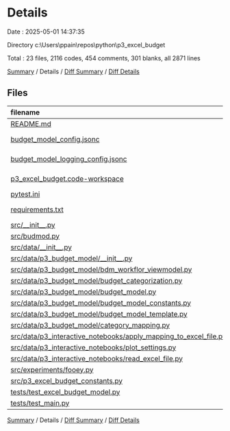 # Details

Date : 2025-05-01 14:37:35

Directory c:\\Users\\ppain\\repos\\python\\p3_excel_budget

Total : 23 files,  2116 codes, 454 comments, 301 blanks, all 2871 lines

[Summary](results.md) / Details / [Diff Summary](diff.md) / [Diff Details](diff-details.md)

## Files
| filename | language | code | comment | blank | total |
| :--- | :--- | ---: | ---: | ---: | ---: |
| [README.md](/README.md) | Markdown | 328 | 0 | 80 | 408 |
| [budget\_model\_config.jsonc](/budget_model_config.jsonc) | JSON with Comments | 29 | 11 | 0 | 40 |
| [budget\_model\_logging\_config.jsonc](/budget_model_logging_config.jsonc) | JSON with Comments | 60 | 6 | 0 | 66 |
| [p3\_excel\_budget.code-workspace](/p3_excel_budget.code-workspace) | JSON with Comments | 42 | 0 | 0 | 42 |
| [pytest.ini](/pytest.ini) | Ini | 11 | 0 | 1 | 12 |
| [requirements.txt](/requirements.txt) | pip requirements | 16 | 0 | 1 | 17 |
| [src/\_\_init\_\_.py](/src/__init__.py) | Python | 7 | 0 | 2 | 9 |
| [src/budmod.py](/src/budmod.py) | Python | 64 | 45 | 7 | 116 |
| [src/data/\_\_init\_\_.py](/src/data/__init__.py) | Python | 6 | 0 | 2 | 8 |
| [src/data/p3\_budget\_model/\_\_init\_\_.py](/src/data/p3_budget_model/__init__.py) | Python | 39 | 0 | 8 | 47 |
| [src/data/p3\_budget\_model/bdm\_workflor\_viewmodel.py](/src/data/p3_budget_model/bdm_workflor_viewmodel.py) | Python | 72 | 14 | 17 | 103 |
| [src/data/p3\_budget\_model/budget\_categorization.py](/src/data/p3_budget_model/budget_categorization.py) | Python | 111 | 42 | 15 | 168 |
| [src/data/p3\_budget\_model/budget\_model.py](/src/data/p3_budget_model/budget_model.py) | Python | 562 | 99 | 72 | 733 |
| [src/data/p3\_budget\_model/budget\_model\_constants.py](/src/data/p3_budget_model/budget_model_constants.py) | Python | 41 | 28 | 13 | 82 |
| [src/data/p3\_budget\_model/budget\_model\_template.py](/src/data/p3_budget_model/budget_model_template.py) | Python | 263 | 58 | 15 | 336 |
| [src/data/p3\_budget\_model/category\_mapping.py](/src/data/p3_budget_model/category_mapping.py) | Python | 212 | 45 | 5 | 262 |
| [src/data/p3\_interactive\_notebooks/apply\_mapping\_to\_excel\_file.py](/src/data/p3_interactive_notebooks/apply_mapping_to_excel_file.py) | Python | 52 | 42 | 20 | 114 |
| [src/data/p3\_interactive\_notebooks/plot\_settings.py](/src/data/p3_interactive_notebooks/plot_settings.py) | Python | 17 | 0 | 3 | 20 |
| [src/data/p3\_interactive\_notebooks/read\_excel\_file.py](/src/data/p3_interactive_notebooks/read_excel_file.py) | Python | 31 | 26 | 18 | 75 |
| [src/experiments/fooey.py](/src/experiments/fooey.py) | Python | 14 | 5 | 5 | 24 |
| [src/p3\_excel\_budget\_constants.py](/src/p3_excel_budget_constants.py) | Python | 6 | 1 | 3 | 10 |
| [tests/test\_excel\_budget\_model.py](/tests/test_excel_budget_model.py) | Python | 16 | 20 | 6 | 42 |
| [tests/test\_main.py](/tests/test_main.py) | Python | 117 | 12 | 8 | 137 |

[Summary](results.md) / Details / [Diff Summary](diff.md) / [Diff Details](diff-details.md)